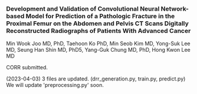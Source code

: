 ### Development and Validation of Convolutional Neural Network-based Model for Prediction of a Pathologic Fracture in  the Proximal Femur on the Abdomen and Pelvis CT Scans Digitally Reconstructed Radiographs of Patients With Advanced Cancer 

Min Wook Joo MD, PhD, Taehoon Ko PhD, Min Seob Kim MD, Yong-Suk Lee MD, Seung Han Shin MD, PhD5, Yang-Guk Chung MD, PhD, Hong Kwon Lee MD

CORR submitted.

(2023-04-03)
3 files are updated. (drr_generation.py, train.py, predict.py)
We will update 'preprocessing.py' soon.
